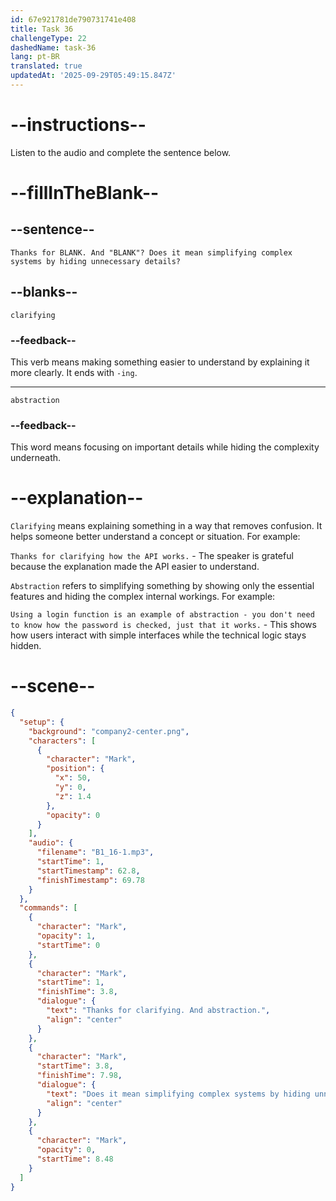 ```yaml
---
id: 67e921781de790731741e408
title: Task 36
challengeType: 22
dashedName: task-36
lang: pt-BR
translated: true
updatedAt: '2025-09-29T05:49:15.847Z'
---
```


<!-- (Audio) Mark: Thanks for clarifying. And "abstraction"? Does it mean simplifying complex systems by hiding unnecessary details? -->

# --instructions--

Listen to the audio and complete the sentence below.

# --fillInTheBlank--

## --sentence--

`Thanks for BLANK. And "BLANK"? Does it mean simplifying complex systems by hiding unnecessary details?`

## --blanks--

`clarifying`

### --feedback--

This verb means making something easier to understand by explaining it more clearly. It ends with `-ing`.

---

`abstraction`

### --feedback--

This word means focusing on important details while hiding the complexity underneath.

# --explanation--

`Clarifying` means explaining something in a way that removes confusion. It helps someone better understand a concept or situation. For example:

`Thanks for clarifying how the API works.` - The speaker is grateful because the explanation made the API easier to understand.

`Abstraction` refers to simplifying something by showing only the essential features and hiding the complex internal workings. For example:

`Using a login function is an example of abstraction - you don't need to know how the password is checked, just that it works.` - This shows how users interact with simple interfaces while the technical logic stays hidden.

# --scene--

```json
{
  "setup": {
    "background": "company2-center.png",
    "characters": [
      {
        "character": "Mark",
        "position": {
          "x": 50,
          "y": 0,
          "z": 1.4
        },
        "opacity": 0
      }
    ],
    "audio": {
      "filename": "B1_16-1.mp3",
      "startTime": 1,
      "startTimestamp": 62.8,
      "finishTimestamp": 69.78
    }
  },
  "commands": [
    {
      "character": "Mark",
      "opacity": 1,
      "startTime": 0
    },
    {
      "character": "Mark",
      "startTime": 1,
      "finishTime": 3.8,
      "dialogue": {
        "text": "Thanks for clarifying. And abstraction.",
        "align": "center"
      }
    },
    {
      "character": "Mark",
      "startTime": 3.8,
      "finishTime": 7.98,
      "dialogue": {
        "text": "Does it mean simplifying complex systems by hiding unnecessary details?",
        "align": "center"
      }
    },
    {
      "character": "Mark",
      "opacity": 0,
      "startTime": 8.48
    }
  ]
}
```
